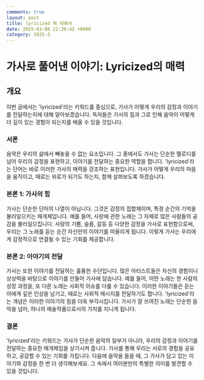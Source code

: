 ```yaml
---
comments: true
layout: post
title: lyricized 에 대해서
date: 2025-03-08 22:39:42 +0900
category: 2025-3
---
```


# 가사로 풀어낸 이야기: Lyricized의 매력

## 개요
이번 글에서는 'lyricized'라는 키워드를 중심으로, 가사가 어떻게 우리의 감정과 이야기를 전달하는지에 대해 알아보겠습니다. 독자들은 가사의 힘과 그로 인해 음악이 어떻게 더 깊이 있는 경험이 되는지를 배울 수 있을 것입니다.

### 서론
음악은 우리의 삶에서 빼놓을 수 없는 요소입니다. 그 중에서도 가사는 단순한 멜로디를 넘어 우리의 감정을 표현하고, 이야기를 전달하는 중요한 역할을 합니다. 'lyricized'라는 단어는 바로 이러한 가사의 매력을 강조하는 표현입니다. 가사가 어떻게 우리의 마음을 움직이고, 때로는 위로가 되기도 하는지, 함께 살펴보도록 하겠습니다.

### 본론 1: 가사의 힘
가사는 단순한 단어의 나열이 아닙니다. 그것은 감정의 집합체이며, 특정 순간의 기억을 불러일으키는 매개체입니다. 예를 들어, 사랑에 관한 노래는 그 자체로 많은 사람들의 공감을 불러일으킵니다. 사랑의 기쁨, 슬픔, 갈등 등 다양한 감정을 가사로 표현함으로써, 우리는 그 노래를 듣는 순간 자신만의 이야기를 떠올리게 됩니다. 이렇게 가사는 우리에게 감정적으로 연결될 수 있는 기회를 제공합니다.

### 본론 2: 이야기의 전달
가사는 또한 이야기를 전달하는 훌륭한 수단입니다. 많은 아티스트들은 자신의 경험이나 상상력을 바탕으로 이야기를 만들어 가사에 담습니다. 예를 들어, 어떤 노래는 한 사람의 성장 과정을, 또 다른 노래는 사회적 이슈를 다룰 수 있습니다. 이러한 이야기들은 듣는 이에게 깊은 인상을 남기고, 때로는 사회적 메시지를 전달하기도 합니다. 'lyricized'라는 개념은 이러한 이야기의 힘을 더욱 부각시킵니다. 가사가 잘 쓰여진 노래는 단순한 음악을 넘어, 하나의 예술작품으로서의 가치를 지니게 됩니다.

### 결론
'lyricized'라는 키워드는 가사가 단순한 음악의 일부가 아니라, 우리의 감정과 이야기를 전달하는 중요한 매개체임을 상기시켜 줍니다. 가사를 통해 우리는 서로의 경험을 공유하고, 공감할 수 있는 기회를 가집니다. 다음에 음악을 들을 때, 그 가사가 담고 있는 이야기와 감정을 한 번 더 생각해보세요. 그 속에서 여러분만의 특별한 의미를 발견할 수 있을 것입니다.